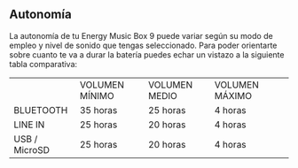 ## Autonomía

La autonomía de tu Energy Music Box 9 puede variar según su modo de empleo y nivel de sonido que tengas seleccionado. Para poder orientarte sobre cuanto te va a durar la batería puedes echar un vistazo a la siguiente tabla comparativa:

|  |  |  |  |  |
|:-------|:-------|:-------|:-------|:-------|
|  | VOLUMEN MÍNIMO | VOLUMEN MEDIO | VOLUMEN MÁXIMO | <br>
| BLUETOOTH | 35 horas | 25 horas | 4 horas | <br>
| LINE IN  | 25 horas | 20 horas | 4 horas |<br>
| USB / MicroSD | 25 horas | 20 horas | 4 horas |<br>

<br><br>



